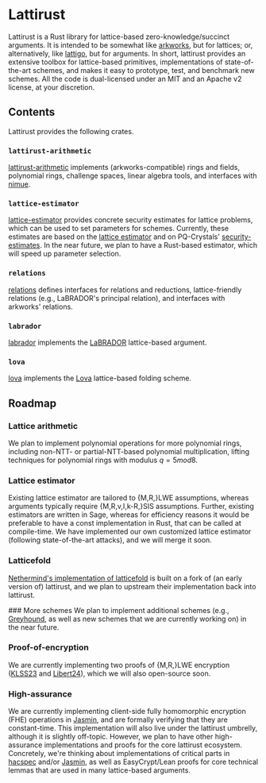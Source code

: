 # Lattirust
Lattirust is a Rust library for lattice-based zero-knowledge/succinct arguments. It is intended to be somewhat like [arkworks](https://github.com/arkworks-rs), but for lattices; or, alternatively, like [lattigo](https://github.com/tuneinsight/lattigo), but for arguments. In short, lattirust provides an extensive toolbox for lattice-based primitives, implementations of state-of-the-art schemes, and makes it easy to prototype, test, and benchmark new schemes. All the code is dual-licensed under an MIT and an Apache v2 license, at your discretion. 

## Contents
Lattirust provides the following crates. 

### `lattirust-arithmetic`
[lattirust-arithmetic](https://github.com/lattirust/lattirust/tree/main/lattirust-arithmetic) implements (arkworks-compatible) rings and fields, polynomial rings, challenge spaces, linear algebra tools, and interfaces with [nimue](https://github.com/arkworks-rs/nimue).

### `lattice-estimator`
[lattice-estimator](https://github.com/lattirust/lattirust/blob/main/lattice-estimator) provides concrete security estimates for lattice problems, which can be used to set parameters for schemes. Currently, these estimates are based on the [lattice estimator](https://github.com/malb/lattice-estimator) and on PQ-Crystals' [security-estimates](https://github.com/pq-crystals/security-estimates). In the near future, we plan to have a Rust-based estimator, which will speed up parameter selection.

### `relations`
[relations](https://github.com/lattirust/lattirust/blob/main/relations) defines interfaces for relations and reductions, lattice-friendly relations (e.g., LaBRADOR's principal relation), and interfaces with arkworks' relations. 

### `labrador`
[labrador](https://github.com/lattirust/labrador) implements the [LaBRADOR](https://eprint.iacr.org/2022/1341) lattice-based argument. 

### `lova`
[lova](https://github.com/lattirust/lova) implements the [Lova](https://eprint.iacr.org/2024/1964) lattice-based folding scheme. 

## Roadmap

### Lattice arithmetic
We plan to implement polynomial operations for more polynomial rings, including non-NTT- or partial-NTT-based polynomial multiplication, lifting techniques for polynomial rings with modulus $q=5 mod 8$. 

### Lattice estimator
Existing lattice estimator are tailored to {M,R,}LWE assumptions, whereas arguments typically require {M,R,v,I,k-R,}SIS assumptions. Further, existing estimators are written in Sage, whereas for efficiency reasons it would be preferable to have a const implementation in Rust, that can be called at compile-time. We have implemented our own customized lattice estimator (following state-of-the-art attacks), and we will merge it soon. 

### Latticefold
[Nethermind's implementation of latticefold](https://github.com/NethermindEth/latticefold) is built on a fork of (an early version of) lattirust, and we plan to upstream their implementation back into lattirust. 

### More schemes
We plan to implement additional schemes (e.g., [Greyhound](https://eprint.iacr.org/2024/1293), as well as new schemes that we are currently working on) in the near future. 

### Proof-of-encryption
We are currently implementing two proofs of {M,R,}LWE encryption ([KLSS23](https://eprint.iacr.org/2023/623) and [Libert24](https://eprint.iacr.org/2023/800)), which we will also open-source soon. 

### High-assurance
We are currently implementing client-side fully homomorphic encryption (FHE) operations in [Jasmin](https://github.com/jasmin-lang/jasmin), and are formally verifying that they are constant-time. This implementation will also live under the lattirust umbrelly, although it is slightly off-topic. However, we plan to have other high-assurance implementations and proofs for the core lattirust ecosystem. Concretely, we're thinking about implementations of critical parts in [hacspec](https://hacspec.org/) and/or [Jasmin](https://github.com/jasmin-lang/jasmin), as well as EasyCrypt/Lean proofs for core technical lemmas that are used in many lattice-based arguments. 
